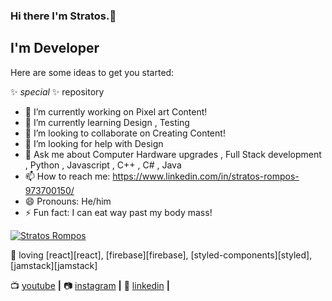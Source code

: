 ### Hi there I'm Stratos.👋

## I'm Developer 

Here are some ideas to get you started:

✨ _special_ ✨ repository

- 🔭 I’m currently working on Pixel art Content!
- 🌱 I’m currently learning Design , Testing 
- 👯 I’m looking to collaborate on Creating Content!
- 🤔 I’m looking for help with Design
- 💬 Ask me about Computer Hardware upgrades , Full Stack development , Python , Javascript , C++ , C# , Java 
- 📫 How to reach me: https://www.linkedin.com/in/stratos-rompos-973700150/
- 😄 Pronouns: He/him
- ⚡ Fun fact: I can eat way past my body mass!

[![Stratos Rompos][banner]][website]

💜 loving [react][react], [firebase][firebase], [styled-components][styled], [jamstack][jamstack]  

📺 [youtube][youtube] **|** 
📷 [instagram][instagram] **|** 
👔 [linkedin][linkedin] **|**

[banner]: (https://user-images.githubusercontent.com/64089173/103980140-f3f0a000-5187-11eb-9eb0-ea6ac2b0ffa4.png)

[website]: https://super-heroes-quest.netlify.app
[youtube]: https://www.youtube.com/results?search_query=Stratosro+Rompos
[instagram]: https://instagram.com/stratos_rompos
[linkedin]: https://www.linkedin.com/in/stratos-rompos-973700150/
